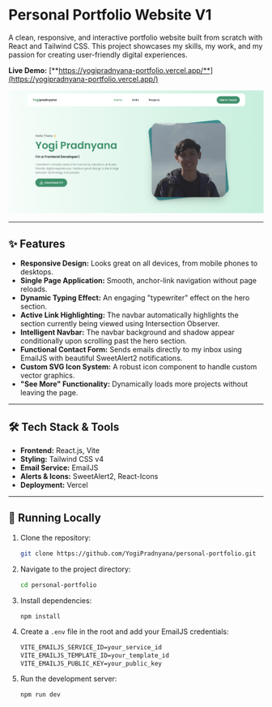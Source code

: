 # Personal Portfolio Website V1

A clean, responsive, and interactive portfolio website built from scratch with React and Tailwind CSS. This project showcases my skills, my work, and my passion for creating user-friendly digital experiences.

**Live Demo:** [**https://yogipradnyana-portfolio.vercel.app/**](https://yogipradnyana-portfolio.vercel.app/)

![Portfolio Screenshot](./public/assets/images/Screenshot.png)

---

## ✨ Features

- **Responsive Design:** Looks great on all devices, from mobile phones to desktops.
- **Single Page Application:** Smooth, anchor-link navigation without page reloads.
- **Dynamic Typing Effect:** An engaging "typewriter" effect on the hero section.
- **Active Link Highlighting:** The navbar automatically highlights the section currently being viewed using Intersection Observer.
- **Intelligent Navbar:** The navbar background and shadow appear conditionally upon scrolling past the hero section.
- **Functional Contact Form:** Sends emails directly to my inbox using EmailJS with beautiful SweetAlert2 notifications.
- **Custom SVG Icon System:** A robust icon component to handle custom vector graphics.
- **"See More" Functionality:** Dynamically loads more projects without leaving the page.

---

## 🛠️ Tech Stack & Tools

- **Frontend:** React.js, Vite
- **Styling:** Tailwind CSS v4
- **Email Service:** EmailJS
- **Alerts & Icons:** SweetAlert2, React-Icons
- **Deployment:** Vercel

---

## 🚀 Running Locally

1. Clone the repository:
   ```bash
   git clone https://github.com/YogiPradnyana/personal-portfolio.git
   ```
2. Navigate to the project directory:
   ```bash
   cd personal-portfolio
   ```
3. Install dependencies:
   ```bash
   npm install
   ```
4. Create a `.env` file in the root and add your EmailJS credentials:
   ```env
   VITE_EMAILJS_SERVICE_ID=your_service_id
   VITE_EMAILJS_TEMPLATE_ID=your_template_id
   VITE_EMAILJS_PUBLIC_KEY=your_public_key
   ```
5. Run the development server:
   ```bash
   npm run dev
   ```
